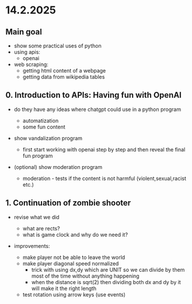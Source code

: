 # 14.2.2025

## Main goal

- show some practical uses of python
- using apis:
  - openai
- web scraping:
  - getting html content of a webpage
  - getting data from wikipedia tables

## 0. Introduction to APIs: Having fun with OpenAI 

- do they have any ideas where chatgpt could use in a python program
  - automatization
  - some fun content

- show vandalization program
  - first start working with openai step by step and then reveal the final fun program

- (optional) show moderation program
  - moderation - tests if the content is not harmful (violent,sexual,racist etc.)

## 1. Continuation of zombie shooter

- revise what we did
  - what are rects?
  - what is game clock and why do we need it?

- improvements:
  - make player not be able to leave the world
  - make player diagonal speed normalized
    - trick with using dx,dy which are UNIT so we can divide by them most of the time without anything happening
    - when the distance is sqrt(2) then dividing both dx and dy by it will make it the right length
  - test rotation using arrow keys (use events)